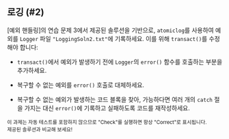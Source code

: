 ## 로깅 (#2)

[예외 핸들링]의 연습 문제 3에서 제공된 솔루션을 기반으로, `atomiclog`를 사용하여 예외를 `Logger` 파일 `"LoggingSoln2.txt"`에 기록하세요. 이를 위해 `transact()`를 수정해야 합니다:

- `transact()`에서 예외가 발생하기 전에 `Logger`의 `error()` 함수를 호출하는 부분을 추가하세요.

- 복구할 수 없는 예외를 `error()` 호출로 대체하세요.

- 복구할 수 없는 예외가 발생하는 코드 블록을 찾아, 가능하다면 여러 개의 `catch` 절을 가지는 대신 `error()`에 기록하고 실패하도록 코드를 재작성하세요.

<sub> 이 과제는 자동 테스트를 포함하지 않으므로 "Check"를 실행하면 항상 "Correct"로 표시됩니다.  
제공된 솔루션과 비교해 보세요! </sub>